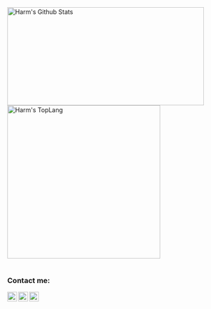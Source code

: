 <div style="-webkit-column-count: 2; -moz-column-count: 2; column-count: 2; -webkit-column-rule: 1px dotted #e0e0e0; -moz-column-rule: 1px dotted #e0e0e0; column-rule: 1px dotted #e0e0e0;">
    <div style="display: inline-block;">
        <img width="450" height="224" img align="left" alt="Harm's Github Stats" src="https://github-readme-stats.vercel.app/api?username=harm-smits&theme=vue&show_icons=true&count_private=true&hide=issues" class="responsive" />
    </div>
    <br/>
    <div style="display: inline-block;">
        <img width="350" img align="center" alt="Harm's TopLang" src="https://github-readme-stats.vercel.app/api/top-langs/?username=harm-smits&theme=vue&layout=compact&count_private=true" class="responsive"/>
    </div>
</div>
<br/>


### Contact me:
[<img align="left" alt="Harm Smits | LinkedIn" width="22px" src="https://cdn.jsdelivr.net/npm/simple-icons@v3/icons/linkedin.svg" />][linkedin]
[<img align="left" alt="Harm Smits | Twitter" width="22px" src="https://cdn.jsdelivr.net/npm/simple-icons@v3/icons/twitter.svg" />][twitter]
[<img align="left" alt="Harm Smits | Keybase" width="22px" src="https://cdn.jsdelivr.net/npm/simple-icons@v3/icons/keybase.svg" />][keybase]

[linkedin]: https://www.linkedin.com/in/harmsmits/
[twitter]: https://twitter.com/harmsmitsdev
[keybase]: https://keybase.io/hsmits
